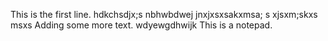 This is the first line.
hdkchsdjx;s
nbhwbdwej
jnxjxsxsakxmsa;
s xjsxm;skxs
msxs
Adding some more text.
wdyewgdhwijk
This is a notepad.